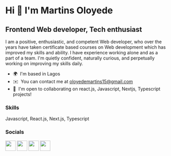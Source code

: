 Hi 👋 I'm Martins Oloyede
================================

Frontend Web developer, Tech enthusiast
------------------------------

I am a positive, enthusiastic, and competent Web developer, who over the years have taken certificate based courses on Web development which has improved my skills and ability. I have experience working alone and as a part of a team. I'm quietly confident, naturally curious, and perpetually working on improving my skills daily.

* 🌍  I'm based in Lagos
* ✉️  You can contact me at [oloyedemartins15@gmail.com](mailto:oloyedemartins15@gmail.com)
* 🤝  I'm open to collaborating on react.js, Javascript, Nextjs, Typescript projects!

### Skills

Javascript, React.js, Next.js, Typescript


### Socials

<p align="left"> <a href="https://www.dev.to/devmayor15" target="_blank" rel="noreferrer"><img src="https://raw.githubusercontent.com/danielcranney/readme-generator/main/public/icons/socials/devdotto-dark.svg" width="32" height="32" /></a> <a href="https://discord.com/users/devmayor#3966" target="_blank" rel="noreferrer"> <a href="https://www.github.com/devmayor15" target="_blank" rel="noreferrer"><img src="https://raw.githubusercontent.com/danielcranney/readme-generator/main/public/icons/socials/github-dark.svg" width="32" height="32" /></a> <a href="http://www.instagram.com/devmayor_x" target="_blank" rel="noreferrer"> <a href="https://www.linkedin.com/in/martins-oloyede-58152b21a/" target="_blank" rel="noreferrer"><img src="https://raw.githubusercontent.com/danielcranney/readme-generator/main/public/icons/socials/linkedin.svg" width="32" height="32" /></a> <a href="https://www.polywork.com/dev_mayor" target="_blank" rel="noreferrer"> <a href="https://www.twitter.com/heisdevmayor" target="_blank" rel="noreferrer"><img src="https://raw.githubusercontent.com/danielcranney/readme-generator/main/public/icons/socials/twitter.svg" width="32" height="32" /></a></p>
